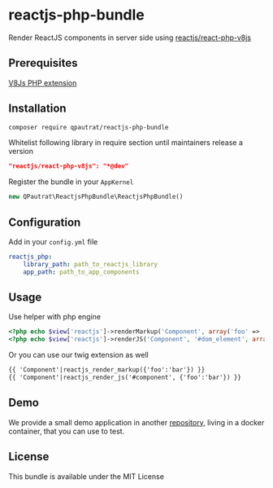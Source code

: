 # reactjs-php-bundle

Render ReactJS components in server side using [reactjs/react-php-v8js](https://github.com/reactjs/react-php-v8js)

## Prerequisites

[V8Js PHP extension](http://php.net/v8js)

## Installation

```bash
composer require qpautrat/reactjs-php-bundle
```

Whitelist following library in require section until maintainers release a version

```json
"reactjs/react-php-v8js": "*@dev"
```

Register the bundle in your `AppKernel`

```php
new QPautrat\ReactjsPhpBundle\ReactjsPhpBundle()
```

## Configuration

Add in your `config.yml` file

```yaml
reactjs_php:
    library_path: path_to_reactjs_library
    app_path: path_to_app_components
```

## Usage

Use helper with php engine

```php
<?php echo $view['reactjs']->renderMarkup('Component', array('foo' => 'bar')) ?>
<?php echo $view['reactjs']->renderJS('Component', '#dom_element', array('foo' => 'bar')) ?>
```

Or you can use our twig extension as well

```html
{{ 'Component'|reactjs_render_markup({'foo':'bar'}) }}
{{ 'Component'|reactjs_render_js('#component', {'foo':'bar'}) }}
```

## Demo

We provide a small demo application in another [repository](https://github.com/qpautrat/demo-reactjs-php-bundle), living in a docker container, that you can use to test.

## License

This bundle is available under the MIT License